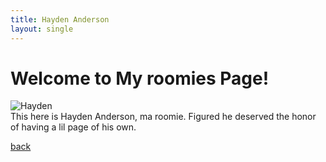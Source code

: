 ```yaml
---
title: Hayden Anderson
layout: single
---
```

# Welcome to My roomies Page!
![Hayden](http://joeswebsite.xyz/assets/Images/20201115_194908.jpg) <br/>
This here is Hayden Anderson, ma roomie. Figured he deserved the honor of having a lil page of his own. <br/>

[back](./)
